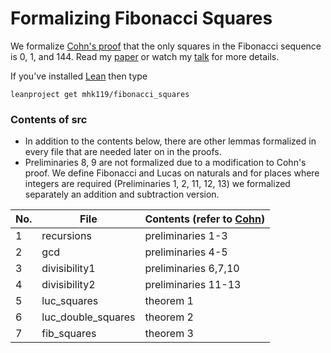 # Formalizing Fibonacci Squares

We formalize [Cohn's proof](https://math.la.asu.edu/~checkman/SquareFibonacci.html) that the only squares in the Fibonacci sequence is 0, 1, and 144.
Read my [paper](https://kwarc.info/teaching/CICM21WS/fmm5.pdf) or watch my [talk](https://www.youtube.com/watch?v=OCQfkhqg8Yg&ab_channel=leanprovercommunity) for more details.

If you've installed [Lean](https://leanprover-community.github.io/get_started.html#regular-install) then type 
```
leanproject get mhk119/fibonacci_squares
```

### Contents of src
<ul>
<li> In addition to the contents below, there are other lemmas formalized in every file that are needed later on in the proofs. </li>
<li> Preliminaries 8, 9 are not formalized due to a modification to Cohn's proof. We define Fibonacci and Lucas on naturals and for places where integers are required (Preliminaries 1, 2, 11, 12, 13) we formalized separately an addition and subtraction version. </li></ul>

| No. | File               | Contents (refer to [Cohn](https://math.la.asu.edu/~checkman/SquareFibonacci.html))             |
|-----|--------------------|----------------------|
| 1   | recursions         | preliminaries 1-3    |
| 2   | gcd                | preliminaries 4-5    |
| 3   | divisibility1      | preliminaries 6,7,10 |
| 4   | divisibility2      | preliminaries 11-13  |
| 5   | luc_squares        | theorem 1            |
| 6   | luc_double_squares | theorem 2            |
| 7   | fib_squares        | theorem 3            |
